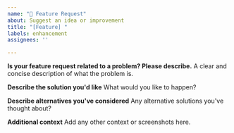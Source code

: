 ```yaml
---
name: "🚀 Feature Request"
about: Suggest an idea or improvement
title: "[Feature] "
labels: enhancement
assignees: ''

---
```


**Is your feature request related to a problem? Please describe.**
A clear and concise description of what the problem is.

**Describe the solution you'd like**
What would you like to happen?

**Describe alternatives you've considered**
Any alternative solutions you've thought about?

**Additional context**
Add any other context or screenshots here.
